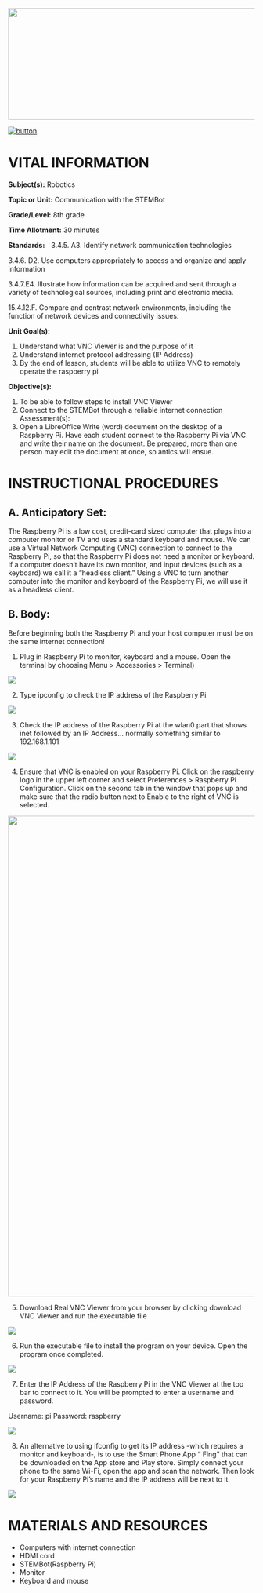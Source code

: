<img src=https://raw.githubusercontent.com/BotDevLLC/BotDevCurriculum/master/Pictures/Botdev.png height="228" width="980">

[![button](https://raw.githubusercontent.com/BotDevLLC/BotDevCurriculum/master/Pictures/back_button.png)](https://github.com/BotDevLLC/BotDevCurriculum/blob/master/Curriculum/Week_1/readme.md)

# VITAL INFORMATION
**Subject(s):**  Robotics

**Topic or Unit:** Communication with the STEMBot

**Grade/Level:** 8th grade

**Time Allotment:** 30 minutes

**Standards:**           3.4.5. A3. Identify network communication technologies

3.4.6. D2. Use computers appropriately to access and organize and apply information 


  3.4.7.E4.  Illustrate how information can be acquired and sent through a variety of technological sources, including print and electronic media.  
  
  15.4.12.F. Compare and contrast network environments, including the function of network devices and connectivity issues.
  
**Unit Goal(s):**
1.	Understand what VNC Viewer is and the purpose of it
2.	Understand internet protocol addressing (IP Address)
3.	By the end of lesson, students will be able to utilize VNC to remotely operate the raspberry pi

**Objective(s):**
1.	To be able to follow steps to install VNC Viewer 
2.	Connect to the STEMBot through a reliable internet connection
Assessment(s):   
1.	Open a LibreOffice Write (word) document on the desktop of a Raspberry Pi.  Have each student connect to the Raspberry Pi via VNC and write their name on the document.  Be prepared, more than one person may edit the document at once, so antics will ensue.    


# INSTRUCTIONAL PROCEDURES 
  ## A.	Anticipatory Set: 
  The Raspberry Pi is a low cost, credit-card sized computer that plugs into a computer monitor or TV and uses a standard keyboard and mouse. We can use a Virtual Network Computing (VNC) connection to connect to the Raspberry Pi, so that the Raspberry Pi does not need a monitor or keyboard. If a computer doesn’t have its own monitor, and input devices (such as a keyboard) we call it a “headless client.”  Using a VNC to turn another computer into the monitor and keyboard of the Raspberry Pi, we will use it as a headless client.
  
  ## B. Body: 
Before beginning both the Raspberry Pi and your host computer must be on the same internet connection!
1.	Plug in Raspberry Pi to monitor, keyboard and a mouse. Open the terminal by choosing Menu > Accessories > Terminal)

<img src=https://raw.githubusercontent.com/BotDevLLC/BotDevCurriculum/master/Pictures/pic%201.png>

2.	Type ipconfig to check the IP address of the Raspberry Pi

<img src=https://raw.githubusercontent.com/BotDevLLC/BotDevCurriculum/master/Pictures/pic%202.png>

3.	Check the IP address of the Raspberry Pi at the wlan0 part that shows inet followed by an IP Address... normally something similar to 192.168.1.101

<img src=https://raw.githubusercontent.com/BotDevLLC/BotDevCurriculum/master/Pictures/pic%203.png>

4.	Ensure that VNC is enabled on your Raspberry Pi.  Click on the raspberry logo in the upper left corner and select Preferences > Raspberry Pi Configuration.  Click on the second tab in the window that pops up and make sure that the radio button next to Enable to the right of VNC is selected.

<img src=https://raw.githubusercontent.com/BotDevLLC/BotDevCurriculum/master/Pictures/pic%204.png width="980">


5.	Download Real VNC Viewer from your browser by clicking download VNC Viewer and run the executable file

<img src=https://raw.githubusercontent.com/BotDevLLC/BotDevCurriculum/master/Pictures/pic%205.png>

6.	Run the executable file to install the program on your device. Open the program once completed.

<img src=https://raw.githubusercontent.com/BotDevLLC/BotDevCurriculum/master/Pictures/pic%206.png>

7.	Enter the IP Address of the Raspberry Pi in the VNC Viewer at the top bar to connect to it. You will be prompted to enter a username and password.

Username: pi
Password: raspberry

<img src=https://raw.githubusercontent.com/BotDevLLC/BotDevCurriculum/master/Pictures/pic%207.png>


8.	An alternative to using ifconfig to get its IP address -which requires a monitor and keyboard-, is to use the Smart Phone App “ Fing” that can be downloaded on the App store and Play store.  Simply connect your phone to the same Wi-Fi, open the app and scan the network.  Then look for your Raspberry Pi’s name and the IP address will be next to it.

<img src=https://raw.githubusercontent.com/BotDevLLC/BotDevCurriculum/master/Pictures/pic%208.png>



# MATERIALS AND RESOURCES
* Computers with internet connection
* HDMI cord
* STEMBot(Raspberry Pi)
* Monitor
* Keyboard and mouse



